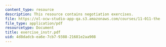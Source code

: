 ```yaml
---
content_type: resource
description: This resource contains negotiation exercises.
file: https://ol-ocw-studio-app-qa.s3.amazonaws.com/courses/11-011-the-art-and-science-of-negotiation-spring-2006/4d8dadcbea6e7cb7938821681e2aa908_exercise_instr.pdf
file_type: application/pdf
resourcetype: Document
title: exercise_instr.pdf
uid: 4d8dadcb-ea6e-7cb7-9388-21681e2aa908
---
```


